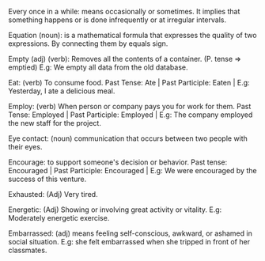 Every once in a while: means occasionally or sometimes. It implies that something happens or is done infrequently or at irregular intervals. 

Equation (noun): is a mathematical formula that expresses the quality of two expressions. By connecting them by equals sign.

Empty (adj) (verb): Removes all the contents of a container. (P. tense => emptied) E.g: We empty all data from the old database. 

Eat: (verb) To consume food. Past Tense: Ate | Past Participle: Eaten | E.g: Yesterday, I ate a delicious meal.

Employ: (verb) When person or company pays you for work for them. Past Tense: Employed | Past Participle: Employed | E.g: The company employed the new staff for the project.

Eye contact: (noun) communication that occurs between two people with their eyes.

Encourage: to support someone's decision or behavior. Past tense: Encouraged | Past Participle: Encouraged | E.g: We were encouraged by the success of this venture. 

Exhausted: (Adj) Very tired.

Energetic: (Adj) Showing or involving great activity or vitality. E.g: Moderately energetic exercise.

Embarrassed: (adj) means feeling self-conscious, awkward, or ashamed in social situation. E.g: she felt embarrassed when she tripped in front of her classmates.




